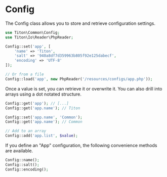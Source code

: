 # Config #

The Config class allows you to store and retrieve configuration settings.

```php
use Titon\Common\Config;
use Titon\Io\Reader\PhpReader;

Config::set('app', [
    'name' => 'Titon',
    'salt' => '940a8df7d359963b805f92e125dabecf',
    'encoding' => 'UTF-8'
]);

// Or from a file
Config::load('app', new PhpReader('/resources/configs/app.php'));
```

Once a value is set, you can retrieve it or overwrite it. You can also drill into arrays using a dot notated structure.

```php
Config::get('app'); // [...]
Config::get('app.name'); // Titon

Config::set('app.name', 'Common');
Config::get('app.name'); // Common

// Add to an array
Config::add('app.list', $value);
```

If you define an "App" configuration, the following convenience methods are available.

```php
Config::name();
Config::salt();
Config::encoding();
```
